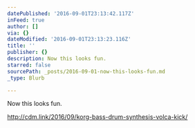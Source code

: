 ```yaml
---
datePublished: '2016-09-01T23:13:42.117Z'
inFeed: true
author: []
via: {}
dateModified: '2016-09-01T23:13:23.116Z'
title: ''
publisher: {}
description: Now this looks fun.
starred: false
sourcePath: _posts/2016-09-01-now-this-looks-fun.md
_type: Blurb

---
```

Now this looks fun.

http://cdm.link/2016/09/korg-bass-drum-synthesis-volca-kick/